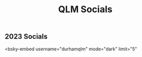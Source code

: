 ﻿---
layout: page
title: QLM Socials
subtitle:
---

## 2023 Socials
<bsky-embed feed="at://did:plc:rfrzhalcrvmrn6v3ycwrim44/feed/aaaopomsq22gw"></bsky-embed>
<script type="module" src="https://cdn.jsdelivr.net/npm/bsky-embed/dist/bsky-embed.es.js" async></script>
<bsky-embed
 username="durhamqlm"
  mode="dark"
  limit="5"
  >
</bsky-embed>
